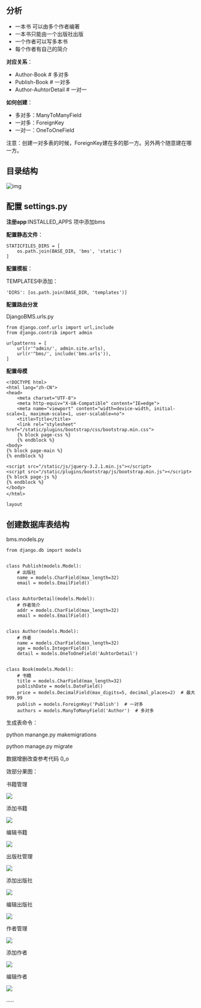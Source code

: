## 分析

- 一本书 可以由多个作者编著
- 一本书只能由一个出版社出版
- 一个作者可以写多本书
- 每个作者有自己的简介

**对应关系**：

- Author-Book # 多对多
- Publish-Book # 一对多
- Author-AuhtorDetail # 一对一

**如何创建**：

- 多对多：ManyToManyField
- 一对多：ForeignKey
- 一对一：OneToOneField

注意：创建一对多表的时候，ForeignKey建在多的那一方。另外两个随意建在哪一方。

## 目录结构

![img](http://images2017.cnblogs.com/blog/1054809/201712/1054809-20171210120555630-2005908239.png)

## 配置 settings.py

**注册app**:INSTALLED_APPS 项中添加bms

**配置静态文件**：

```
STATICFILES_DIRS = [
    os.path.join(BASE_DIR, 'bms', 'static')
]
```

**配置模板**：

TEMPLATES中添加：

```
'DIRS': [os.path.join(BASE_DIR, 'templates')]
```

**配置路由分发**

DjangoBMS.urls.py

```
from django.conf.urls import url,include
from django.contrib import admin
 
urlpatterns = [
    url(r'^admin/', admin.site.urls),
    url(r'^bms/', include('bms.urls')),
]
```

**配置母模**

```
<!DOCTYPE html>
<html lang="zh-CN">
<head>
    <meta charset="UTF-8">
    <meta http-equiv="X-UA-Compatible" content="IE=edge">
    <meta name="viewport" content="width=device-width, initial-scale=1, maximum-scale=1, user-scalable=no">
    <title>Title</title>
    <link rel="stylesheet" href="/static/plugins/bootstrap/css/bootstrap.min.css">
    {% block page-css %}
    {% endblock %}
<body>
{% block page-main %}
{% endblock %}

<script src="/static/js/jquery-3.2.1.min.js"></script>
<script src="/static/plugins/bootstrap/js/bootstrap.min.js"></script>
{% block page-js %}
{% endblock %}
</body>
</html>　

layout
```

## 创建数据库表结构

bms.models.py

```
from django.db import models
 
 
class Publish(models.Model):
    # 出版社
    name = models.CharField(max_length=32)
    email = models.EmailField()
 
 
class AuhtorDetail(models.Model):
    # 作者简介
    addr = models.CharField(max_length=32)
    email = models.EmailField()
 
 
class Author(models.Model):
    # 作者
    name = models.CharField(max_length=32)
    age = models.IntegerField()
    detail = models.OneToOneField('AuhtorDetail')
 
 
class Book(models.Model):
    # 书籍
    title = models.CharField(max_length=32)
    publishDate = models.DateField()
    price = models.DecimalField(max_digits=5, decimal_places=2)  # 最大 999.99
    publish = models.ForeignKey('Publish')  # 一对多
    authors = models.ManyToManyField('Author')  # 多对多
```

生成表命令：

python manange.py makemigrations

python manage.py migrate



数据增删改查参考代码 0_o



效部分果图：

书籍管理

![](./bms/static/img/书籍管理.png)

添加书籍

![](./bms/static/img/添加书籍.png)

编辑书籍

![](./bms/static/img/编辑书籍.png)

出版社管理

![](./bms/static/img/出版社管理.png)

添加出版社

![](./bms/static/img/添加出版社.png)

编辑出版社

![](./bms/static/img/编辑出版社.png)

作者管理

![](./bms/static/img/作者管理.png)

添加作者

![](./bms/static/img/书籍管理.png)

编辑作者

![](./bms/static/img/编辑作者.png)



.....